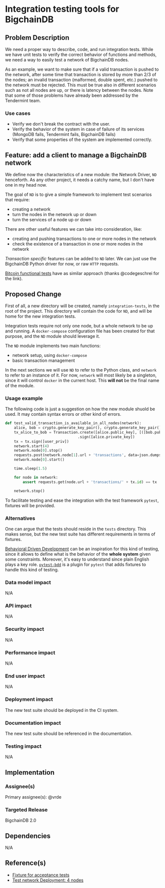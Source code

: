 <!---
Copyright BigchainDB GmbH and BigchainDB contributors
SPDX-License-Identifier: (Apache-2.0 AND CC-BY-4.0)
Code is Apache-2.0 and docs are CC-BY-4.0
--->

# Integration testing tools for BigchainDB

## Problem Description
We need a proper way to describe, code, and run integration tests. While we have unit tests to verify the correct behavior of functions and methods, we need a way to easily test a network of BigchainDB nodes.

As an example, we want to make sure that if a valid transaction is pushed to the network, after some time that transaction is stored by more than 2/3 of the nodes; an invalid transaction (malformed, double spent, etc.) pushed to the network must be rejected. This must be true also in different scenarios such as not all nodes are up, or there is latency between the nodes. Note that some of those problems have already been addressed by the Tendermint team.

### Use cases
- Verify we don't break the contract with the user.
- Verify the behavior of the system in case of failure of its services (MongoDB fails, Tendermint fails, BigchainDB fails)
- Verify that some properties of the system are implemented correctly.

## Feature: add a client to manage a BigchainDB network
We define now the characteristics of a new module: the Network Driver, `ND` henceforth. As any other project, it needs a catchy name, but I don't have one in my head now.

The goal of `ND` is to give a simple framework to implement test scenarios that require:
- creating a network
- turn the nodes in the network up or down
- turn the services of a node up or down

There are other useful features we can take into consideration, like:
- creating and pushing transactions to one or more nodes in the network
- check the existence of a transaction in one or more nodes in the network

*Transaction specific* features can be added to `ND` later. We can just use the BigchainDB Python driver for now, or raw `HTTP` requests.

[Bitcoin functional tests](https://github.com/bitcoin/bitcoin/tree/v0.15.0/test/functional) have as similar approach (thanks @codegeschrei for the link).

## Proposed Change
First of all, a new directory will be created, namely `integration-tests`, in the root of the project. This directory will contain the code for `ND`, and will be home for the new integration tests.

Integration tests require not only one node, but a whole network to be up and running. A `docker-compose` configuration file has been created for that purpose, and the `ND` module should leverage it.

The `ND` module implements two main functions:
- network setup, using `docker-compose`
- basic transaction management

In the next sections we will use `ND` to refer to the Python class, and `network` to refer to an instance of it. For now, `network` will most likely be a singleton, since it will control `docker` in the current host. This **will not** be the final name of the module.

### Usage example
The following code is just a suggestion on how the new module shuold be used. It may contain syntax errors or other kind of errors.

```python
def test_valid_transaction_is_available_in_all_nodes(network):
    alice, bob = crypto.generate_key_pair(), crypto.generate_key_pair()
    tx_alice_to_bob = Transaction.create([alice.public_key], [([bob.public_key], 1)])\
                                 .sign([alice.private_key])
    tx = tx.sign([user_priv])
    network.start(4)
    network.node[0].stop()
    requests.post(network.node[1].url + 'transactions', data=json.dumps(tx.to_dict()))
    network.node[0].start()

    time.sleep(1.5)

    for node in network:
        assert requests.get(node.url + 'transactions/' + tx.id) == tx

    network.stop()
```

To facilitate testing and ease the integration with the test framework `pytest`, fixtures will be provided.

### Alternatives
One can argue that the tests should reside in the `tests` directory. This makes sense, but the new test suite has different requirements in terms of fixtures.

[Behavioral Driven Development](https://en.wikipedia.org/wiki/Behavior-driven_development) can be an inspiration for this kind of testing, since it allows to define what is the behavior of the **whole system** given some constraints. Moreover, it's easy to understand since plain English plays a key role. [`pytest-bdd`](https://pypi.python.org/pypi/pytest-bdd) is a plugin for `pytest` that adds fixtures to handle this kind of testing.

### Data model impact
N/A

### API impact
N/A

### Security impact
N/A

### Performance impact
N/A

### End user impact
N/A

### Deployment impact
The new test suite should be deployed in the CI system.

### Documentation impact
The new test suite should be referenced in the documentation.


### Testing impact
N/A


## Implementation

### Assignee(s)
Primary assignee(s): @vrde


### Targeted Release
BigchainDB 2.0


## Dependencies
N/A

## Reference(s)
* [Fixture for acceptance tests](https://github.com/bigchaindb/bigchaindb/pull/1384)
* [Test network Deployment: 4 nodes](https://github.com/bigchaindb/bigchaindb/issues/1922)
